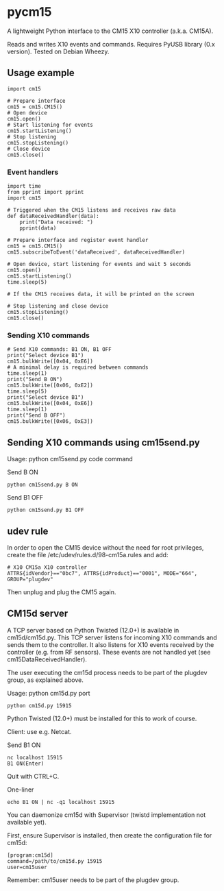 # pycm15 #

A lightweight Python interface to the CM15 X10 controller (a.k.a. CM15A).

Reads and writes X10 events and commands.
Requires PyUSB library (0.x version).
Tested on Debian Wheezy.

## Usage example ##

    import cm15

    # Prepare interface
    cm15 = cm15.CM15()
    # Open device
    cm15.open()
    # Start listening for events
    cm15.startListening()
    # Stop listening
    cm15.stopListening()
    # Close device
    cm15.close()
    
### Event handlers ###

    import time
    from pprint import pprint
    import cm15

    # Triggered when the CM15 listens and receives raw data
    def dataReceivedHandler(data):
        print("Data received: ")
        pprint(data)

    # Prepare interface and register event handler
    cm15 = cm15.CM15()
    cm15.subscribeToEvent('dataReceived', dataReceivedHandler)

    # Open device, start listening for events and wait 5 seconds
    cm15.open()
    cm15.startListening()
    time.sleep(5)

    # If the CM15 receives data, it will be printed on the screen 

    # Stop listening and close device
    cm15.stopListening()
    cm15.close()

### Sending X10 commands ###

    # Send X10 commands: B1 ON, B1 OFF
    print("Select device B1")
    cm15.bulkWrite([0x04, 0xE6])
    # A minimal delay is required between commands
    time.sleep(1)
    print("Send B ON")
    cm15.bulkWrite([0x06, 0xE2])
    time.sleep(5)
    print("Select device B1")
    cm15.bulkWrite([0x04, 0xE6])
    time.sleep(1)
    print("Send B OFF")
    cm15.bulkWrite([0x06, 0xE3])

## Sending X10 commands using cm15send.py ##

Usage: python cm15send.py code command

Send B ON

    python cm15send.py B ON

Send B1 OFF

    python cm15send.py B1 OFF

## udev rule ##

In order to open the CM15 device without the need for root privileges,
create the file /etc/udev/rules.d/98-cm15a.rules and add:

    # X10 CM15a X10 controller
    ATTRS{idVendor}=="0bc7", ATTRS{idProduct}=="0001", MODE="664", GROUP="plugdev"
    
Then unplug and plug the CM15 again.

## CM15d server ##

A TCP server based on Python Twisted (12.0+) is available in cm15d/cm15d.py.
This TCP server listens for incoming X10 commands and sends them to the controller.
It also listens for X10 events received by the controller (e.g. from RF sensors).
These events are not handled yet (see cm15DataReceivedHandler).

The user executing the cm15d process needs to be part of the plugdev group,
as explained above.

Usage: python cm15d.py port

    python cm15d.py 15915

Python Twisted (12.0+) must be installed for this to work of course.

Client: use e.g. Netcat.

Send B1 ON

    nc localhost 15915
    B1 ON(Enter)

Quit with CTRL+C.

One-liner

    echo B1 ON | nc -q1 localhost 15915

You can daemonize cm15d with Supervisor (twistd implementation not available yet).

First, ensure Supervisor is installed, then create the configuration file for cm15d:

    [program:cm15d]
    command=/path/to/cm15d.py 15915
    user=cm15user

Remember: cm15user needs to be part of the plugdev group.
